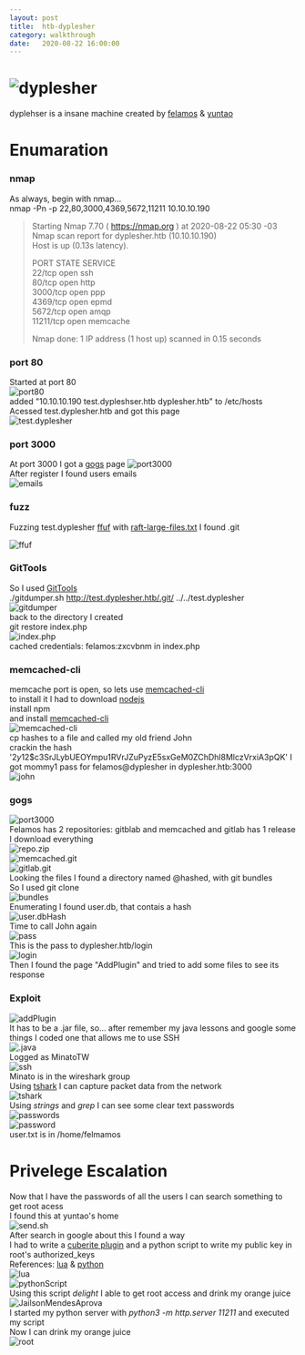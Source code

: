 ```yaml
---
layout: post
title:  htb-dyplesher
category: walkthrough
date:   2020-08-22 16:00:00
---
```

# ![dyplesher](/assets/img/dyplesher/dyplesher.png)  
dyplehser is a insane machine created by [felamos](https://www.hackthebox.eu/home/users/profile/27390) & [yuntao](https://www.hackthebox.eu/home/users/profile/12438)  
# Enumaration  
### nmap
As always, begin with nmap...    
nmap -Pn -p 22,80,3000,4369,5672,11211 10.10.10.190  
>Starting Nmap 7.70 ( https://nmap.org ) at 2020-08-22 05:30 -03  
>Nmap scan report for dyplesher.htb (10.10.10.190)  
>Host is up (0.13s latency).  
>  
>PORT      STATE SERVICE  
>22/tcp    open  ssh  
>80/tcp    open  http  
>3000/tcp  open  ppp  
>4369/tcp  open  epmd  
>5672/tcp  open  amqp  
>11211/tcp open  memcache  
>
>Nmap done: 1 IP address (1 host up) scanned in 0.15 seconds  
 
### port 80
Started at port 80  
![port80](/assets/img/dyplesher/dyplesher1.png)  
added "10.10.10.190 test.dypleshser.htb dyplesher.htb" to /etc/hosts  
Acessed test.dyplesher.htb and got this page  
![test.dyplesher](/assets/img/dyplesher/dyplesher2.png)  
### port 3000
At port 3000 I got a [gogs](https://gogs.io/) page 
![port3000](/assets/img/dyplesher/dyplesher3.png)  
After register I found users emails  
![emails](/assets/img/dyplesher/dyplesher4.png)  
### fuzz
Fuzzing test.dyplesher [ffuf](https://github.com/ffuf/ffuf) with [raft-large-files.txt](https://raw.githubusercontent.com/danielmiessler/SecLists/master/Discovery/Web-Content/raft-large-files.txt) I found .git  

![ffuf](/assets/img/dyplesher/dyplesher5.png)  
### GitTools
So I used [GitTools](https://github.com/internetwache/GitTools)  
./gitdumper.sh http://test.dyplesher.htb/.git/ ../../test.dyplesher  
![gitdumper](/assets/img/dyplesher/dyplesher6.png)  
back to the directory I created  
git restore index.php  
![index.php](/assets/img/dyplesher/dyplesher7.png)  
cached credentials: felamos:zxcvbnm in index.php  
### memcached-cli
memcache port is open, so lets use [memcached-cli](https://www.npmjs.com/package/memcached-cli)  
to install it I had to download [nodejs](https://nodejs.org/en/)  
install npm  
and install [memcached-cli](https://www.npmjs.com/package/memcached-cli)  
![memcached-cli](/assets/img/dyplesher/dyplesher8.png)  
cp hashes to a file and called my old friend John  
crackin the hash '$2y$12$c3SrJLybUEOYmpu1RVrJZuPyzE5sxGeM0ZChDhl8MlczVrxiA3pQK' I got mommy1 pass for felamos@dyplesher in dyplesher.htb:3000  
![john](/assets/img/dyplesher/dyplesher9.png)  
### gogs
![port3000](/assets/img/dyplesher/dyplesher10.png)  
Felamos has 2 repositories: gitblab and memcached and gitlab has 1 release  
I download everything  
![repo.zip](/assets/img/dyplesher/dyplesher11.png)  
![memcached.git](/assets/img/dyplesher/dyplesher12.png)  
![gitlab.git](/assets/img//dyplehser/dyplesher13.png)    
Looking the files I found a directory named @hashed, with git bundles  
So I used git clone  
![bundles](/assets/img/dyplesher/dypĺesher14.png)  
Enumerating I found user.db, that contais a hash  
![user.dbHash](/assets/img/dyplesher/dyplesher15.png)  
Time to call John again  
![pass](/assets/img/dyplesher/dyplesher16.png)  
This is the pass to dyplesher.htb/login  
![login](/assets/img/dyplesher/dyplesher17.png)  
Then I found the page "AddPlugin" and tried to add some files to see its response  
### Exploit
![addPlugin](/assets/img/dyplesher/dyplesher18.png)  
It has to be a .jar file, so... after remember my java lessons and google some things I coded one that allows me to use SSH  
![.java](/assets/img/dyplesher/dyplesher19.png)  
Logged as MinatoTW  
![ssh](/assets/img/dyplesher/dyplehser20.png)  
Minato is in the wireshark group  
Using [tshark](https://www.wireshark.org/docs/man-pages/tshark.html) I can capture packet data from the network  
![tshark](/assets/img/dyplesher/dyplesher.21png)  
Using *strings* and *grep* I can see some clear text passwords  
![passwords](/asstes/img/dyplesher/dyplesher22.png)  
![password](/assets/img/dyplesher/dyplesher24.png)  
user.txt is in /home/felmamos  
# Privelege Escalation  

Now that I have the passwords of all the users I can search something to get root acess  
I found this at yuntao's home  
![send.sh](/assets/img/dyplesher/dyplesher23.png)  
After search in google about this I found a way  
I had to write a [cuberite plugin](https://api.cuberite.org/Writing-a-Cuberite-plugin.html) and a python script to write my public key in root's authorized\_keys  
References: [lua](https://www.tutorialspoint.com/lua/lua_file_io.htm) & [python](https://pika.readthedocs.io/en/stable/modules/credentials.html)  
![lua](/assets/img/dyplesher/dyplesher26.png)  
![pythonScript](/assets/img/dyplesher/dyplesher25.png)  
Using this script *delight* I able to get root access and drink my orange juice  
![JailsonMendesAprova](/assets/img/dyplesher/dyplesher00.jpg)  
I started my python server with *python3 -m http.server 11211* and executed my script  
Now I can drink my orange juice  
![root](/assets/img/dyplesher/dyplesher27.png)

